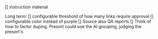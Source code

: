 [] instruction material

Long term:
[] configurable threshold of how many links require approval
[] configurable color instead of purple
[] Source also QA reports
[] Think of how to factor duping. Presort could use the AI grouping, judging the presort's
